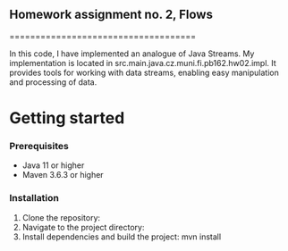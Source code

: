 ## Homework assignment no. 2, Flows
====================================

In this code, I have implemented an analogue of Java Streams. My implementation is located in src.main.java.cz.muni.fi.pb162.hw02.impl.
It provides tools for working with data streams, enabling easy manipulation and processing of data.

# Getting started
### Prerequisites

- Java 11 or higher
- Maven 3.6.3 or higher

### Installation

1. Clone the repository:
2. Navigate to the project directory:
3. Install dependencies and build the project:
  mvn install
